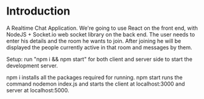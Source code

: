 # Introduction
A Realtime Chat Application. 
We're going to use React on the front end, with NodeJS + Socket.io web socket library on the back end. 
The user needs to enter his details and the room he wants to join.
After joining he will be displayed the people currently active in that room and messages by them.

Setup:
run "npm i && npm start" for both client and server side to start the development server.

npm i installs all the packages required for running.
npm start runs the command nodemon index.js and starts the client at localhost:3000 and server at localhost:5000.

